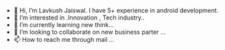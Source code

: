 - 👋 Hi, I’m Lavkush Jaiswal. I have 5+ experience in android development.
- 👀 I’m interested in .Innovation , Tech industry..
- 🌱 I’m currently learning  new think...
- 💞️ I’m looking to collaborate on new business parter ...
- 📫 How to reach me  through mail ...

<!---
lavkush0101/lavkush0101 is a ✨ special ✨ repository because its `README.md` (this file) appears on your GitHub profile.
You can click the Preview link to take a look at your changes.
--->
